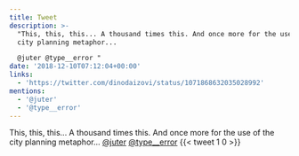 ```yaml
---
title: Tweet
description: >-
  "This, this, this... A thousand times this. And once more for the use of the
  city planning metaphor...

  @juter @type__error "
date: '2018-12-10T07:12:04+00:00'
links:
  - 'https://twitter.com/dinodaizovi/status/1071868632035028992'
mentions:
  - '@juter'
  - '@type__error'
---
```

This, this, this... A thousand times this. And once more for the use of the city planning metaphor...
[@juter](https://twitter.com/@juter) [@type__error](https://twitter.com/@type__error) 
      {{< tweet 1 0 >}}
    

